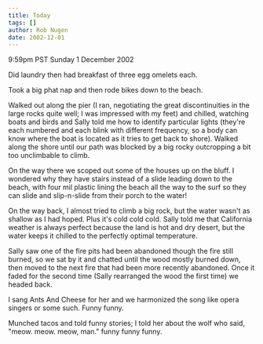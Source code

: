 ```yaml
---
title: Today
tags: []
author: Rob Nugen
date: 2002-12-01
---
```


<p class=date>9:59pm PST Sunday 1 December 2002</p>

<p>Did laundry then had breakfast of three egg omelets each.</p>

<p>Took a big phat nap and then rode bikes down to the beach.</p>

<p>Walked out along the pier (I ran, negotiating the great
discontinuities in the large rocks quite well; I was impressed with my
feet) and chilled, watching boats and birds and Sally told me how to
identify particular lights (they're each numbered and each blink with
different frequency, so a body can know where the boat is located as
it tries to get back to shore).  Walked along the shore until our path
was blocked by a big rocky outcropping a bit too unclimbable to
climb.</p>

<p>On the way there we scoped out some of the houses up on the bluff.
I wondered why they have stairs instead of a slide leading down to the
beach, with four mil plastic lining the beach all the way to the surf
so they can slide and slip-n-slide from their porch to the water!</p>

<p>On the way back, I almost tried to climb a big rock, but the water
wasn't as shallow as I had hoped.  Plus it's cold cold cold.  Sally
told me that California weather is always perfect because the land is
hot and dry desert, but the water keeps it chilled to the perfectly
optimal temperature.</p>

<p>Sally saw one of the fire pits had been abandoned though the fire
still burned, so we sat by it and chatted until the wood mostly burned
down, then moved to the next fire that had been more recently
abandoned.  Once it faded for the second time (Sally rearranged the
wood the first time) we headed back.</p>

<p>I sang Ants And Cheese for her and we harmonized the song like
opera singers or some such.  Funny funny.</p>

<p>Munched tacos and told funny stories; I told her about the wolf who
said, "meow.  meow.  meow, man."  funny funny funny.</p>
